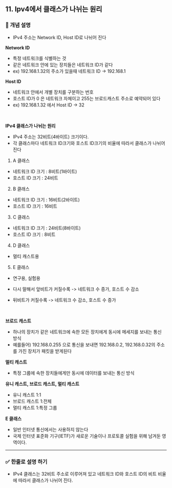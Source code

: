 ## 11. Ipv4에서 클래스가 나뉘는 원리

### 🧠 개념 설명
- IPv4 주소는 Network ID, Host ID로 나뉘어 진다

**Network ID**
- 특정 네트워크를 식별하는 것
- 같은 네트워크 안에 있는 장치들은 네트워크 ID가 같다
- ex) 192.168.1.32의 주소가 있을때 네트워크 ID -> 192.168.1

**Host ID**
- 네트워크 안에서 개별 장치를 구분하는 번호
- 호스트 ID가 0 은 네트워크 자체이고 255는 브로드캐스트 주소로 예약되어 있다
- ex) 192.168.1.32 에서 Host ID -> 32

<br/>

**IPv4 클래스가 나뉘는 원리**
- IPv4 주소는 32비트(4바이트) 크기이다.
- 각 클래스마다 네트워크 ID크기와 호스트 ID크기의 비율에 따라서 클래스가 나뉘어 진다

1. A 클래스
  - 네트워크 ID 크기 : 8비트(1바이트)
  - 호스트 ID 크기 : 24비트

2. B 클래스
  - 네트워크 ID 크기 : 16비트(2바이트)
  - 호스트 ID 크기 : 16비트

3. C 클래스
  - 네트워크 ID 크기 : 24비트(8바이트)
  - 호스트 ID 크기 : 8비트

4. D 클래스
  - 멀티 캐스트용

5. E 클래스
  - 연구용, 실험용

- 다시 말해서 앞비트가 커질수록 -> 네트워크 수 증가, 호스트 수 감소
- 뒤비트가 커질수록 -> 네트워크 수 감소, 호스트 수 증가

<br/>

**브로드 캐스트**
- 하나의 장치가 같은 네트워크에 속한 모든 장치에게 동시에 메세지를 보내는 통신 방식
- 예를들어) 192.168.0.255 으로 통신을 보내면 192.168.0.2, 192.168.0.32의 주소를 가진 장치가 패킷을 받게된다


**멀티 캐스트**
- 특정 그룹에 속한 장치들에게만 동시에 데이터를 보내는 통신 방식

**유니 캐스트, 브로드 캐스트, 멀티 캐스트**
- 유니 캐스트 1:1
- 브로드 캐스트 1:전체
- 멀티 캐스트 1:특정 그룹

**E 클래스**
- 일반 인터넷 통신에서는 사용하지 않는다
- 국제 인터넷 표준화 기구(IETF)가 새로운 기술이나 프로토콜 실험을 위해 남겨둔 영역이다.



---
### ✅ 한줄로 설명 하기
- IPv4 클래스는 32비트 주소로 이루어져 있고 네트워크 ID와 호스트 ID의 비트 비율에 따라서 클래스가 나뉘어 진다.
